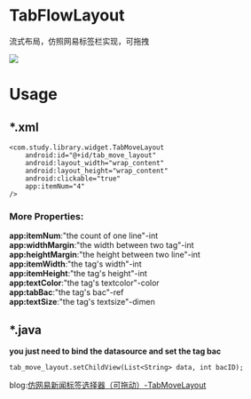 # TabFlowLayout
流式布局，仿照网易标签栏实现，可拖拽

![](https://github.com/sdfdzx/TabFlowLayout/blob/master/show.gif)  

# Usage

## *.xml
    <com.study.library.widget.TabMoveLayout
        android:id="@+id/tab_move_layout"
        android:layout_width="wrap_content"
        android:layout_height="wrap_content"
        android:clickable="true"
        app:itemNum="4"
	/>
### More Properties:
**app:itemNum**:"the count of one line"-int  
**app:widthMargin**:"the width between two tag"-int  
**app:heightMargin**:"the height between two line"-int  
**app:itemWidth**:"the tag's width"-int  
**app:itemHeight**:"the tag's height"-int  
**app:textColor**:"the tag's textcolor"-color  
**app:tabBac**:"the tag's bac"-ref  
**app:textSize**:"the tag's textsize"-dimen  

## *.java
**you just need to bind the datasource and set the tag bac**

    tab_move_layout.setChildView(List<String> data, int bacID);
    
blog:[仿网易新闻标签选择器（可拖动）-TabMoveLayout](http://blog.csdn.net/sdfdzx/article/details/70230959)
